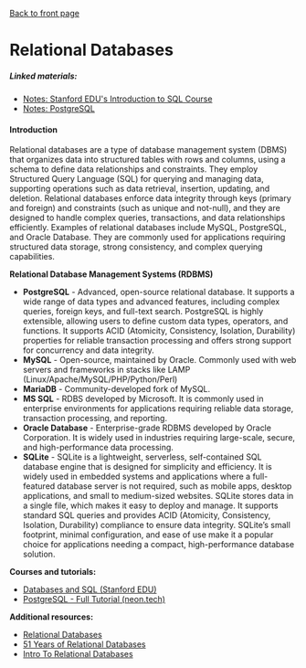 [Back to front page](../readme.md)

# Relational Databases

##### Linked materials:

- [Notes: Stanford EDU's Introduction to SQL Course](../../Courses/1%20-%20Introduction%20to%20SQL%20-%20Stanford%20EdX/index.md)
- [Notes: PostgreSQL](./2-postgresql.md)

#### Introduction

Relational databases are a type of database management system (DBMS) that organizes data into structured tables with rows and columns, using a schema to define data relationships and constraints. They employ Structured Query Language (SQL) for querying and managing data, supporting operations such as data retrieval, insertion, updating, and deletion. Relational databases enforce data integrity through keys (primary and foreign) and constraints (such as unique and not-null), and they are designed to handle complex queries, transactions, and data relationships efficiently. Examples of relational databases include MySQL, PostgreSQL, and Oracle Database. They are commonly used for applications requiring structured data storage, strong consistency, and complex querying capabilities.

**Relational Database Management Systems (RDBMS)**

- **PostgreSQL** - Advanced, open-source relational database. It supports a wide range of data types and advanced features, including complex queries, foreign keys, and full-text search. PostgreSQL is highly extensible, allowing users to define custom data types, operators, and functions. It supports ACID (Atomicity, Consistency, Isolation, Durability) properties for reliable transaction processing and offers strong support for concurrency and data integrity.
- **MySQL** - Open-source, maintained by Oracle. Commonly used with web servers and frameworks in stacks like LAMP (Linux/Apache/MySQL/PHP/Python/Perl)
- **MariaDB** - Community-developed fork of MySQL.
- **MS SQL** - RDBS developed by Microsoft. It is commonly used in enterprise environments for applications requiring reliable data storage, transaction processing, and reporting.
- **Oracle Database** - Enterprise-grade RDBMS developed by Oracle Corporation. It is widely used in industries requiring large-scale, secure, and high-performance data processing.
- **SQLite** - SQLite is a lightweight, serverless, self-contained SQL database engine that is designed for simplicity and efficiency. It is widely used in embedded systems and applications where a full-featured database server is not required, such as mobile apps, desktop applications, and small to medium-sized websites. SQLite stores data in a single file, which makes it easy to deploy and manage. It supports standard SQL queries and provides ACID (Atomicity, Consistency, Isolation, Durability) compliance to ensure data integrity. SQLite’s small footprint, minimal configuration, and ease of use make it a popular choice for applications needing a compact, high-performance database solution.

**Courses and tutorials:**

- [Databases and SQL (Stanford EDU)](https://www.edx.org/course/databases-5-sql)
- [PostgreSQL - Full Tutorial (neon.tech)](https://neon.tech/postgresql/tutorial)

**Additional resources:**

- [Relational Databases](https://www.ibm.com/cloud/learn/relational-databases)
- [51 Years of Relational Databases](https://learnsql.com/blog/codd-article-databases/)
- [Intro To Relational Databases](https://www.udacity.com/course/intro-to-relational-databases--ud197)
